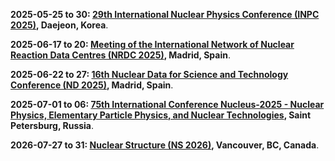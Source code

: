 **2025-05-25 to 30: [29th International Nuclear Physics Conference (INPC 2025)](https://inpc2025.org), Daejeon, Korea**.

**2025-06-17 to 20: [Meeting of the International Network of Nuclear Reaction Data Centres (NRDC 2025)](https://www-nds.iaea.org/nrdc/nrdc_2025/), Madrid, Spain**.

**2025-06-22 to 27: [16th Nuclear Data for Science and Technology Conference (ND 2025)](https://nd2025madrid.com), Madrid, Spain**.

**2025-07-01 to 06: [75th International Conference Nucleus-2025 - Nuclear Physics, Elementary Particle Physics, and Nuclear Technologies](https://indico.spbu.ru/event/1/), Saint Petersburg, Russia**.

**2026-07-27 to 31: [Nuclear Structure (NS 2026)](https://indico.triumf.ca/event/745/), Vancouver, BC, Canada**.

